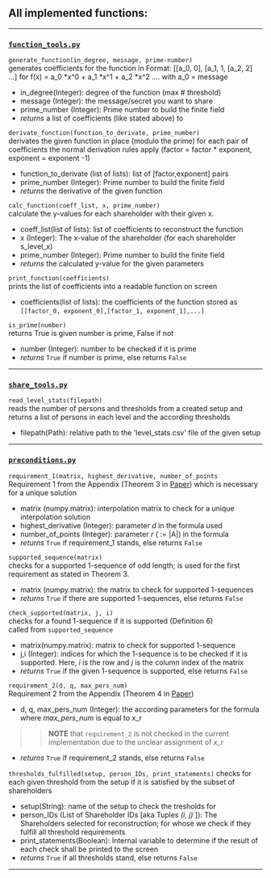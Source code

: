 ## All implemented functions:

---
### [`function_tools.py`](./function_tools.py)

`generate_function(in_degree, message, prime-number)`  
generates coefficients for the function
in Format: [[a_0, 0], [a_1, 1, [a_2, 2] ...] for f(x) = a_0 *x^0 + a_1 *x^1 + a_2 *x^2 ....
with a_0 = message

- in_degree(Integer): degree of the function (max # threshold)
- message (Integer): the message/secret you want to share
- prime_number (Integer): Prime number to build the finite field
- _returns_ a list of coefficients (like stated above) to 



`derivate_function(function_to_derivate, prime_number)`  
derivates the given function in place (modulo the prime)
for each pair of coefficients the normal derivation rules apply
(factor = factor * exponent,
exponent = exponent -1)
- function_to_derivate (list of lists): list of [factor,exponent] pairs
- prime_number (Integer): Prime number to build the finite field
- _returns_ the derivative of the given function



`calc_function(coeff_list, x, prime_number)`  
calculate the y-values for each shareholder with their given x. 
- coeff_list(list of lists): list of coefficients to reconstruct the function
- x (Integer): The x-value of the shareholder (for each shareholder s_level_x)
- prime_number (Integer): Prime number to build the finite field
- _returns_ the calculated y-value for the given parameters


`print_function(coefficients)`  
prints the list of coefficients into a readable function on screen
- coefficients(list of lists): the coefficients of the function stored as `[[factor_0, exponent_0],[factor_1, exponent_1],...]`

`is_prime(number)`  
returns True is given number is prime, False if not
- number (Integer): number to be checked if it is prime
- _returns_ `True` if number is prime, else returns `False`



---
### [`share_tools.py`](./share_tools.py)

`read_level_stats(filepath)`  
reads the number of persons and thresholds from a created setup and returns a list of persons in each level and the according thresholds  
- filepath(Path): relative path to the 'level_stats.csv' file of the given setup

---

### [`preconditions.py`](./preconditions.py)

`requirement_1(matrix, highest_derivative, number_of_points`  
Requirement 1 from the Appendix (Theorem 3 in [Paper](./Dynamic_Birkhoff.pdf)) which is necessary for a unique solution  
- matrix (numpy.matrix): interpolation matrix to check for a unique interpolation solution  
- highest_derivative (Integer): parameter _d_ in the formula used  
- number_of_points (Integer): parameter _r_ ( := |A|) in the formula
- _returns_ `True` if requirement_1 stands, else returns `False`



`supported_sequence(matrix)`  
checks for a supported 1-sequence of odd length;
 is used for the first requirement as stated in Theorem 3.
- matrix (numpy.matrix): the matrix to check for supported 1-sequences
- _returns_ `True` if there are supported 1-sequences, else returns `False`


`check_supported(matrix, j, i)`  
checks for a found 1-sequence if it is supported (Definition 6)  
called from `supported_sequence`  
- matrix(numpy.matrix): matrix to check for supported 1-sequence  
- j,i (Integer): indices for which the 1-sequence is to be checked if it is supported. Here, _i_ is the row and _j_ is the column index of the matrix 
- _returns_ `True` if the given 1-sequence is supported, else returns `False`


`requirement_2(d, q, max_pers_num)`  
Requirement 2 from the Appendix (Theorem 4 in [Paper](./Dynamic_Birkhoff.pdf))
- d, q, max_pers_num (Integer): the according parameters for the formula where _max_pers_num_ is equal to x_r  
>> **NOTE** that `requirement_2` is not checked in the current implementation due to the unclear assignment of _x_r_  
- _returns_ `True` if requirement_2 stands, else returns `False`


`thresholds_fulfilled(setup, person_IDs, print_statements)`
checks for each given threshold from the setup if it is satisfied by the subset of shareholders  
- setup(String): name of the setup to check the tresholds for  
- person_IDs (List of Shareholder IDs [aka Tuples _(i, j)_ ]): The Shareholders selected for reconstruction; for whose we check if they fulfill all threshold requirements  
- print_statements(Boolean): Internal variable to determine if the result of each check shall be printed to the screen  
- _returns_ `True` if all thresholds stand, else returns `False`

---